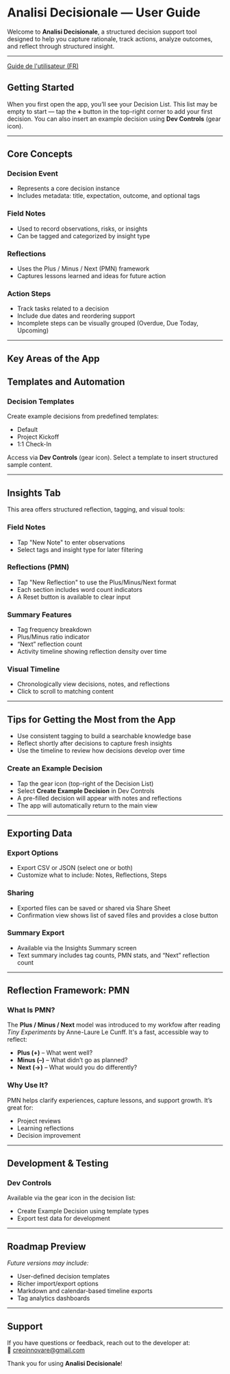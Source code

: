 # Analisi Decisionale — User Guide

Welcome to **Analisi Decisionale**, a structured decision support tool designed to help you capture rationale, track actions, analyze outcomes, and reflect through structured insight.

---

[Guide de l'utilisateur (FR)](user-guide.fr.md)

## Getting Started

When you first open the app, you’ll see your Decision List. This list may be empty to start — tap the **+** button in the top-right corner to add your first decision. You can also insert an example decision using **Dev Controls** (gear icon).

---

## Core Concepts

### Decision Event
- Represents a core decision instance
- Includes metadata: title, expectation, outcome, and optional tags

### Field Notes
- Used to record observations, risks, or insights
- Can be tagged and categorized by insight type

### Reflections
- Uses the Plus / Minus / Next (PMN) framework
- Captures lessons learned and ideas for future action

### Action Steps
- Track tasks related to a decision
- Include due dates and reordering support
- Incomplete steps can be visually grouped (Overdue, Due Today, Upcoming)

---

## Key Areas of the App

## Templates and Automation

### Decision Templates
Create example decisions from predefined templates:
- Default
- Project Kickoff
- 1:1 Check-In

Access via **Dev Controls** (gear icon). Select a template to insert structured sample content.

---
## Insights Tab

This area offers structured reflection, tagging, and visual tools:

### Field Notes
- Tap "New Note" to enter observations
- Select tags and insight type for later filtering

### Reflections (PMN)
- Tap "New Reflection" to use the Plus/Minus/Next format
- Each section includes word count indicators
- A Reset button is available to clear input

### Summary Features
- Tag frequency breakdown
- Plus/Minus ratio indicator
- “Next” reflection count
- Activity timeline showing reflection density over time

### Visual Timeline
- Chronologically view decisions, notes, and reflections
- Click to scroll to matching content

---

## Tips for Getting the Most from the App

- Use consistent tagging to build a searchable knowledge base
- Reflect shortly after decisions to capture fresh insights
- Use the timeline to review how decisions develop over time

### Create an Example Decision
- Tap the gear icon (top-right of the Decision List)
- Select **Create Example Decision** in Dev Controls
- A pre-filled decision will appear with notes and reflections
- The app will automatically return to the main view

---

## Exporting Data

### Export Options
- Export CSV or JSON (select one or both)
- Customize what to include: Notes, Reflections, Steps

### Sharing
- Exported files can be saved or shared via Share Sheet
- Confirmation view shows list of saved files and provides a close button

### Summary Export
- Available via the Insights Summary screen
- Text summary includes tag counts, PMN stats, and “Next” reflection count

---

## Reflection Framework: PMN

### What Is PMN?
The **Plus / Minus / Next** model was introduced to my workfow after reading _Tiny Experiments_ by Anne-Laure Le Cunff. It's a fast, accessible way to reflect:

- **Plus (+)** – What went well?
- **Minus (–)** – What didn’t go as planned?
- **Next (→)** – What would you do differently?

### Why Use It?
PMN helps clarify experiences, capture lessons, and support growth. It’s great for:
- Project reviews
- Learning reflections
- Decision improvement

---

## Development & Testing

### Dev Controls
Available via the gear icon in the decision list:
- Create Example Decision using template types
- Export test data for development

---

## Roadmap Preview
_Future versions may include:_
- User-defined decision templates
- Richer import/export options
- Markdown and calendar-based timeline exports
- Tag analytics dashboards

---

## Support

If you have questions or feedback, reach out to the developer at:  
📧 [creoinnovare@gmail.com](mailto:creoinnovare@gmail.com)

Thank you for using **Analisi Decisionale**!
